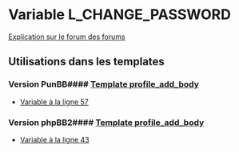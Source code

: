 # Variable L_CHANGE_PASSWORD
[Explication sur le forum des forums](http://forum.forumactif.com/t294113-listing-des-variables#L_CHANGE_PASSWORD)
## Utilisations dans les templates
### Version PunBB#### [Template profile_add_body](punbb/profile_add_body.md)
* [Variable à la ligne 57](../punbb/profile_add_body.tpl#L57)
### Version phpBB2#### [Template profile_add_body](subsilver/profile_add_body.md)
* [Variable à la ligne 43](../subsilver/profile_add_body.tpl#L43)